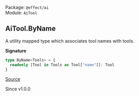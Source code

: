 Package: `@effect/ai`<br />
Module: `AiTool`<br />

## AiTool.ByName

A utility mapped type which associates tool names with tools.

**Signature**

```ts
type ByName<Tools> = {
  readonly [Tool in Tools as Tool["name"]]: Tool
}
```

[Source](https://github.com/Effect-TS/effect/tree/main/packages/ai/ai/src/AiTool.ts#L207)

Since v1.0.0